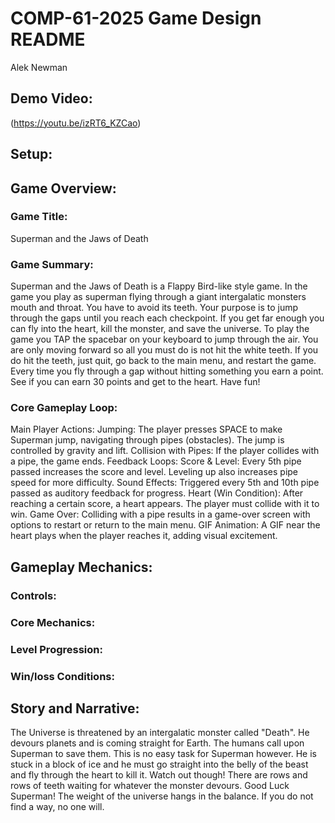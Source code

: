 # COMP-61-2025 Game Design README
Alek Newman
## Demo Video:
(https://youtu.be/izRT6_KZCao)
## Setup:

## Game Overview:
### Game Title: 
Superman and the Jaws of Death
### Game Summary:
  Superman and the Jaws of Death is a Flappy Bird-like style game. In the game you play as superman flying through a giant intergalatic monsters mouth and throat. You have to avoid its teeth. Your purpose is to jump through the gaps until you reach each checkpoint. If you get far enough you can fly into the heart, kill the monster, and save the universe. 
  To play the game you TAP the spacebar on your keyboard to jump through the air. You are only moving forward so all you must do is not hit the white teeth. If you do hit the teeth, just quit, go back to the main menu, and restart the game. Every time you fly through a gap without hitting something you earn a point. See if you can earn 30 points and get to the heart. Have fun!
### Core Gameplay Loop:
Main Player Actions:
Jumping: 
The player presses SPACE to make Superman jump, navigating through pipes (obstacles). The jump is controlled by gravity and lift.
Collision with Pipes: 
If the player collides with a pipe, the game ends.
Feedback Loops:
Score & Level: Every 5th pipe passed increases the score and level. Leveling up also increases pipe speed for more difficulty.
Sound Effects: Triggered every 5th and 10th pipe passed as auditory feedback for progress.
Heart (Win Condition): After reaching a certain score, a heart appears. The player must collide with it to win.
Game Over: Colliding with a pipe results in a game-over screen with options to restart or return to the main menu.
GIF Animation: A GIF near the heart plays when the player reaches it, adding visual excitement.
## Gameplay Mechanics:
### Controls:

### Core Mechanics:

### Level Progression:

### Win/loss Conditions:

## Story and Narrative:
The Universe is threatened by an intergalatic monster called "Death". He devours planets and is coming straight for Earth. The humans call upon Superman to save them. This is no easy task for Superman however. He is stuck in a block of ice and he must go straight into the belly of the beast and fly through the heart to kill it. Watch out though! There are rows and rows of teeth waiting for whatever the monster devours. Good Luck Superman! The weight of the universe hangs in the balance. If you do not find a way, no one will. 
